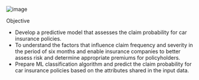 ![image](https://github.com/arungk63/ML_projects_Classification/assets/110715362/d03f1992-d754-4ab7-afb2-ea246aecd4ed)

Objective
* Develop a predictive model that assesses the claim probability for car insurance policies.
* To understand the factors that influence claim frequency and severity in the period of six months and enable insurance companies to better assess risk and determine appropriate premiums for policyholders.
* Prepare ML classification algorithm and predict the claim probability for car insurance policies based on the attributes shared in the input data.


